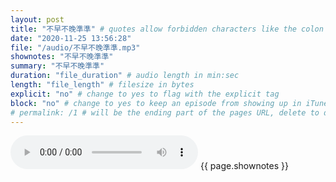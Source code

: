 ```yaml
---
layout: post
title: "不早不晚準準" # quotes allow forbidden characters like the colon
date: "2020-11-25 13:56:28"
file: "/audio/不早不晚準準.mp3"
shownotes: "不早不晚準準"
summary: "不早不晚準準"
duration: "file_duration" # audio length in min:sec
length: "file_length" # filesize in bytes
explicit: "no" # change to yes to flag with the explicit tag
block: "no" # change to yes to keep an episode from showing up in iTunes
# permalink: /1 # will be the ending part of the pages URL, delete to default to the title
---
```


<audio controls>
<source src="{{site.url}}{{site.baseurl}}{{ page.file }}" type="audio/x-mp3">
Your browser does not support the audio element.
</audio>
{{ page.shownotes }}
